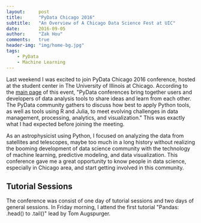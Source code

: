 ```yaml
---
layout:     post
title:      "PyData Chicago 2016"
subtitle:   "An Overview of A Chicago Data Science Fest at UIC"
date:       2016-09-05
author:     "Zak Hou"
comments:   true
header-img: "img/home-bg.jpg"
tags:
    - PyData
    - Machine Learning
---
```


Last weekend I was excited to join PyData Chicago 2016 conference, hosted at the 
student center in The University of Illinois at Chicago. According to the 
[main page](http://pydata.org/chicago2016/) of this event, "PyData conferences 
bring together users and developers of data analysis tools to share ideas and 
learn from each other. The PyData community gathers to discuss how best to apply 
Python tools, as well as tools using R and Julia, to meet evolving challenges in 
data management, processing, analytics, and visualization." This was exactly what I had expected before joining the meeting. 

As an astrophysicist using Python, I
focused on analyzing the data from satellites and telescopes, maybe too much in 
a long history without realizing the booming development of data science community
with the technology of machine learning, predictive modeling, and data 
visualization. This conference gave me a great opportunity to know people in data
science, especially in Chicago area, and start getting involved in this community.


## Tutorial Sessions

The conference was consist of one day of tutorial sessions and two days of 
general sessions. In Friday morning, I attend the first tutorial "Pandas: .head()
to .tail()" lead by Tom Augspurger.


